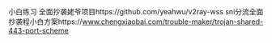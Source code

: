 小白练习
全面抄袭姥爷项目https://github.com/yeahwu/v2ray-wss
sni分流全面抄袭程小白方案https://www.chengxiaobai.com/trouble-maker/trojan-shared-443-port-scheme
